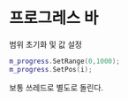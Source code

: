 # 프로그레스 바

범위 초기화 및 값 설정

```C++
m_progress.SetRange(0,1000);
m_progress.SetPos(i);
```

보통 쓰레드로 별도로 돌린다.